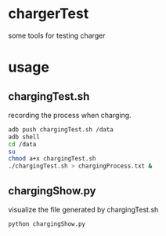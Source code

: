 # chargerTest
some tools for testing charger

# usage

## chargingTest.sh

recording the process when charging.

```bash
adb push chargingTest.sh /data
adb shell
cd /data
su
chmod a+x chargingTest.sh
./chargingTest.sh > chargingProcess.txt &
```

## chargingShow.py

visualize the file generated by chargingTest.sh

```python
python chargingShow.py
```

